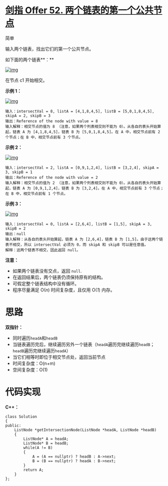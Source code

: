 # [剑指 Offer 52. 两个链表的第一个公共节点](https://leetcode.cn/problems/liang-ge-lian-biao-de-di-yi-ge-gong-gong-jie-dian-lcof/)

简单



输入两个链表，找出它们的第一个公共节点。

如下面的两个链表**：**

[![img](https://angela-typora.oss-cn-guangzhou.aliyuncs.com/typora/160_statement.png)](https://assets.leetcode-cn.com/aliyun-lc-upload/uploads/2018/12/14/160_statement.png)

在节点 c1 开始相交。

 

**示例 1：**

[![img](https://angela-typora.oss-cn-guangzhou.aliyuncs.com/typora/160_example_1.png)](https://assets.leetcode.com/uploads/2018/12/13/160_example_1.png)

```
输入：intersectVal = 8, listA = [4,1,8,4,5], listB = [5,0,1,8,4,5], skipA = 2, skipB = 3
输出：Reference of the node with value = 8
输入解释：相交节点的值为 8 （注意，如果两个列表相交则不能为 0）。从各自的表头开始算起，链表 A 为 [4,1,8,4,5]，链表 B 为 [5,0,1,8,4,5]。在 A 中，相交节点前有 2 个节点；在 B 中，相交节点前有 3 个节点。
```

 

**示例 2：**

[![img](https://angela-typora.oss-cn-guangzhou.aliyuncs.com/typora/160_example_2.png)](https://assets.leetcode.com/uploads/2018/12/13/160_example_2.png)

```
输入：intersectVal = 2, listA = [0,9,1,2,4], listB = [3,2,4], skipA = 3, skipB = 1
输出：Reference of the node with value = 2
输入解释：相交节点的值为 2 （注意，如果两个列表相交则不能为 0）。从各自的表头开始算起，链表 A 为 [0,9,1,2,4]，链表 B 为 [3,2,4]。在 A 中，相交节点前有 3 个节点；在 B 中，相交节点前有 1 个节点。
```

 

**示例 3：**

[![img](https://angela-typora.oss-cn-guangzhou.aliyuncs.com/typora/160_example_3.png)](https://assets.leetcode.com/uploads/2018/12/13/160_example_3.png)

```
输入：intersectVal = 0, listA = [2,6,4], listB = [1,5], skipA = 3, skipB = 2
输出：null
输入解释：从各自的表头开始算起，链表 A 为 [2,6,4]，链表 B 为 [1,5]。由于这两个链表不相交，所以 intersectVal 必须为 0，而 skipA 和 skipB 可以是任意值。
解释：这两个链表不相交，因此返回 null。
```

 

**注意：**

- 如果两个链表没有交点，返回 `null`.
- 在返回结果后，两个链表仍须保持原有的结构。
- 可假定整个链表结构中没有循环。
- 程序尽量满足 O(*n*) 时间复杂度，且仅用 O(*1*) 内存。



# 思路

**双指针：**

- 同时遍历`headA`和`headB`
- 当链表遍历完后，继续遍历另外一个链表（`headA`遍历完继续遍历`headB`；`headB`遍历完继续遍历`headA`）
- 当它们相等时即位于相交节点处，返回当前节点
- 时间复杂度：O(n+m)
- 空间复杂度：O(1)



# 代码实现

**C++：**

```
class Solution
{
public:
    ListNode *getIntersectionNode(ListNode *headA, ListNode *headB)
    {
        ListNode* A = headA;
        ListNode* B = headB;
        while(A != B)
        {
            A = (A == nullptr) ? headB : A->next;
            B = (B == nullptr) ? headA : B->next;
        }
        return A;
    }
};
```

